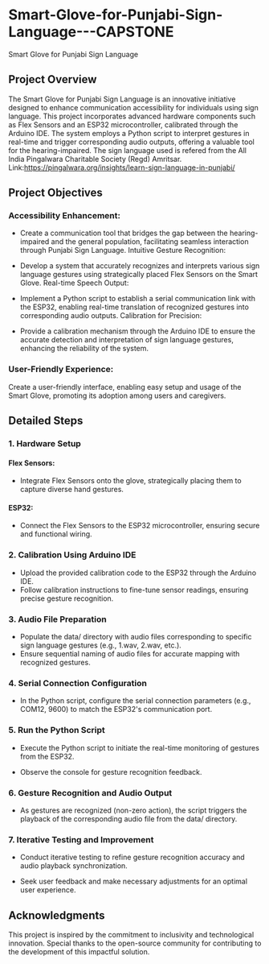 # Smart-Glove-for-Punjabi-Sign-Language---CAPSTONE

Smart Glove for Punjabi Sign Language

## Project Overview
The Smart Glove for Punjabi Sign Language is an innovative initiative designed to enhance communication accessibility for individuals using sign language. This project incorporates advanced hardware components such as Flex Sensors and an ESP32 microcontroller, calibrated through the Arduino IDE. The system employs a Python script to interpret gestures in real-time and trigger corresponding audio outputs, offering a valuable tool for the hearing-impaired.
The sign language used is refered from the All India Pingalwara Charitable Society (Regd) Amritsar.
Link:https://pingalwara.org/insights/learn-sign-language-in-punjabi/

## Project Objectives
### Accessibility Enhancement:

- Create a communication tool that bridges the gap between the hearing-impaired and the general population, facilitating seamless interaction through Punjabi Sign Language.
Intuitive Gesture Recognition:

- Develop a system that accurately recognizes and interprets various sign language gestures using strategically placed Flex Sensors on the Smart Glove.
Real-time Speech Output:

- Implement a Python script to establish a serial communication link with the ESP32, enabling real-time translation of recognized gestures into corresponding audio outputs.
Calibration for Precision:

- Provide a calibration mechanism through the Arduino IDE to ensure the accurate detection and interpretation of sign language gestures, enhancing the reliability of the system.

### User-Friendly Experience:

Create a user-friendly interface, enabling easy setup and usage of the Smart Glove, promoting its adoption among users and caregivers.

## Detailed Steps
### 1. Hardware Setup

#### Flex Sensors:
- Integrate Flex Sensors onto the glove, strategically placing them to capture diverse hand gestures.
#### ESP32:
- Connect the Flex Sensors to the ESP32 microcontroller, ensuring secure and functional wiring.

### 2. Calibration Using Arduino IDE

- Upload the provided calibration code to the ESP32 through the Arduino IDE.
- Follow calibration instructions to fine-tune sensor readings, ensuring precise gesture recognition.

### 3. Audio File Preparation
   
- Populate the data/ directory with audio files corresponding to specific sign language gestures (e.g., 1.wav, 2.wav, etc.).
- Ensure sequential naming of audio files for accurate mapping with recognized gestures.

### 4. Serial Connection Configuration
   
- In the Python script, configure the serial connection parameters (e.g., COM12, 9600) to match the ESP32's communication port.

### 5. Run the Python Script
   
- Execute the Python script to initiate the real-time monitoring of gestures from the ESP32.

- Observe the console for gesture recognition feedback.

### 6. Gesture Recognition and Audio Output
   
- As gestures are recognized (non-zero action), the script triggers the playback of the corresponding audio file from the data/ directory.

### 7. Iterative Testing and Improvement
   
- Conduct iterative testing to refine gesture recognition accuracy and audio playback synchronization.

- Seek user feedback and make necessary adjustments for an optimal user experience.

## Acknowledgments
This project is inspired by the commitment to inclusivity and technological innovation. Special thanks to the open-source community for contributing to the development of this impactful solution.
